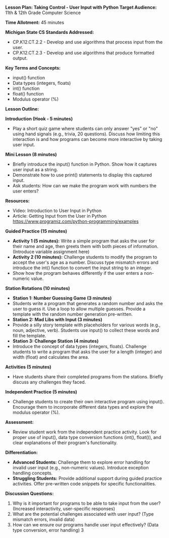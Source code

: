 ﻿**Lesson Plan: Taking Control - User Input with Python Target Audience:** 11th & 12th Grade Computer Science

**Time Allotment:** 45 minutes

**Michigan State CS Standards Addressed:**

- CP.K12.CT.2.2 - Develop and use algorithms that process input from the user.
- CP.K12.CT.2.3 - Develop and use algorithms that produce formatted output.

**Key Terms and Concepts:**

- input() function
- Data types (integers, floats)
- int() function
- float() function
- Modulus operator (%)

**Lesson Outline:**

**Introduction (Hook - 5 minutes)**

- Play a short quiz game where students can only answer "yes" or "no" using hand signals (e.g., trivia, 20 questions). Discuss how limiting this interaction is and how programs can become more interactive by taking user input.

**Mini Lesson (8 minutes)**

- Briefly introduce the input() function in Python. Show how it captures user input as a string.
- Demonstrate how to use print() statements to display this captured input.
- Ask students: How can we make the program work with numbers the user enters?

**Resources:**

- Video: Introduction to User Input in Python
- Article: Getting Input from the User in Python <https://www.programiz.com/python-programming/examples>

**Guided Practice (15 minutes)**

- **Activity 1 (5 minutes):** Write a simple program that asks the user for their name and age, then greets them with both pieces of information. (Introduce variable assignment here)
- **Activity 2 (10 minutes):** Challenge students to modify the program to accept the user's age as a number. Discuss type mismatch errors and introduce the int() function to convert the input string to an integer.
- Show how the program behaves differently if the user enters a non-numeric value.

**Station Rotations (10 minutes)**

- **Station 1: Number Guessing Game (3 minutes)**
- Students write a program that generates a random number and asks the user to guess it. Use a loop to allow multiple guesses. Provide a template with the random number generation pre-written.
- **Station 2: Mad Libs with Input (3 minutes)**
- Provide a silly story template with placeholders for various words (e.g., noun, adjective, verb). Students use input() to collect these words and fill the template.
- **Station 3: Challenge Station (4 minutes)**
- Introduce the concept of data types (integers, floats). Challenge students to write a program that asks the user for a length (integer) and width (float) and calculates the area.

**Activities (5 minutes)**

- Have students share their completed programs from the stations. Briefly discuss any challenges they faced.

**Independent Practice (5 minutes)**

- Challenge students to create their own interactive program using input(). Encourage them to incorporate different data types and explore the modulus operator (%).

**Assessment:**

- Review student work from the independent practice activity. Look for proper use of input(), data type conversion functions (int(), float()), and clear explanations of their program's functionality.

**Differentiation:**

- **Advanced Students:** Challenge them to explore error handling for invalid user input (e.g., non-numeric values). Introduce exception handling concepts.
- **Struggling Students:** Provide additional support during guided practice activities. Offer pre-written code snippets for specific functionalities.

**Discussion Questions:**

1. Why is it important for programs to be able to take input from the user? (Increased interactivity, user-specific responses)
1. What are the potential challenges associated with user input? (Type mismatch errors, invalid data)
1. How can we ensure our programs handle user input effectively? (Data type conversion, error handling)
3
